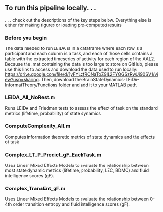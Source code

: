 ## To run this pipeline locally. . . ##
. . . check out the descriptions of the key steps below. Everything else is either for making figures or loading pre-computed results

### Before you begin ###
The data needed to run LEiDA is in a dataframe where each row is a participant and each column is a task, and each of those cells contains a table with the extracted timeseries of activity for each region of the AAL2. Because the .mat containing the data is too large to store on GitHub, please use this link to access and download the data used to run locally: https://drive.google.com/file/d/1yFYLzfRONaToZ9IL2FYQGSzRwUi90SV1/view?usp=sharing. 
Then, download the BrainStateDynamics-LEiDA-InformatTheory/Functions folder and add it to your MATLAB path.

### LEiDA_All_NoRest.m ###
Runs LEIDA and Friedman tests to assess the effect of task on the standard metrics (lifetime, probability) of state dynamics

### ComputeComplexity_All.m ###
Computes information theoretic metrics of state dynamics and the effects of task

### Complex_LT_P_Predict_gF_EachTask.m ###
Uses Linear Mixed Effects Models to evaluate the relationship between most state dynamic metrics (lifetime, probability, LZC, BDMC) and fluid intelligence scores (gF). 

### Complex_TransEnt_gF.m ###
Uses Linear Mixed Effects Models to evaluate the relationship between 0-4th order transition entropy and fluid intelligence scores (gF). 

